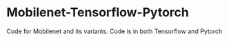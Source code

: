 # Mobilenet-Tensorflow-Pytorch
Code for Mobilenet and its variants. Code is in both Tensorflow and Pytorch
